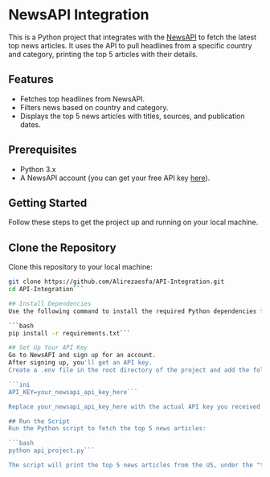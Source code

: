 
# NewsAPI Integration

This is a Python project that integrates with the [NewsAPI](https://newsapi.org/) to fetch the latest top news articles. It uses the API to pull headlines from a specific country and category, printing the top 5 articles with their details.

## Features
- Fetches top headlines from NewsAPI.
- Filters news based on country and category.
- Displays the top 5 news articles with titles, sources, and publication dates.

## Prerequisites

- Python 3.x
- A NewsAPI account (you can get your free API key [here](https://newsapi.org/)).

## Getting Started

Follow these steps to get the project up and running on your local machine.

## Clone the Repository

Clone this repository to your local machine:

```bash
git clone https://github.com/Alirezaesfa/API-Integration.git
cd API-Integration```

## Install Dependencies
Use the following command to install the required Python dependencies from requirements.txt:

```bash
pip install -r requirements.txt```

## Set Up Your API Key
Go to NewsAPI and sign up for an account.
After signing up, you'll get an API key.
Create a .env file in the root directory of the project and add the following line:

```ini
API_KEY=your_newsapi_api_key_here```

Replace your_newsapi_api_key_here with the actual API key you received from NewsAPI.

## Run the Script
Run the Python script to fetch the top 5 news articles:

```bash
python api_project.py```

The script will print the top 5 news articles from the US, under the "technology" category. You can change the country and category parameters in the script to get news for other regions or categories.
